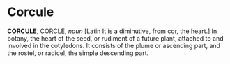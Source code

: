 # Corcule

**CORCULE**, CORCLE, _noun_ \[Latin It is a diminutive, from cor, the heart.\] In botany, the heart of the seed, or rudiment of a future plant, attached to and involved in the cotyledons. It consists of the plume or ascending part, and the rostel, or radicel, the simple descending part.